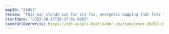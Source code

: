 ```yaml
---
mapId: "26d52"
review: "This map stands out for its fun, energetic mapping that fits the song well, good flow, interesting patterns and excellent downmaps!"
startDate: "2022-06-17T20:37:01.000Z"
coverUrlOverwrite: https://cdn.assets.beatleader.xyz/songcover-26d52-cover.jpg
---
```

